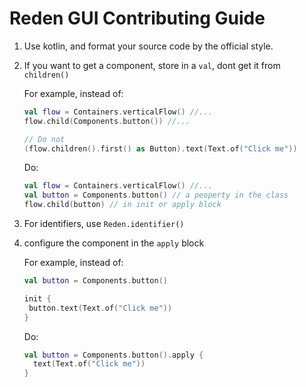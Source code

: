 # Reden GUI Contributing Guide

1. Use kotlin, and format your source code by the official style.
2. If you want to get a component, store in a `val`, dont get it from `children()`

   For example, instead of:
   ```kotlin
   val flow = Containers.verticalFlow() //...
   flow.child(Components.button()) //...
   
   // Do not
   (flow.children().first() as Button).text(Text.of("Click me"))
   ```
   Do:
   ```kotlin
   val flow = Containers.verticalFlow() //...
   val button = Components.button() // a peoperty in the class
   flow.child(button) // in init or apply block
   ```

3. For identifiers, use `Reden.identifier()`
4. configure the component in the `apply` block

   For example, instead of:
   ```kotlin
   val button = Components.button()
   
   init {
    button.text(Text.of("Click me"))
   }
   ```
   Do:
   ```kotlin
   val button = Components.button().apply {
     text(Text.of("Click me"))
   }
   ```
